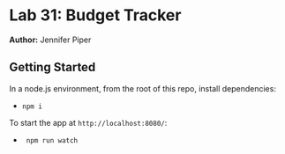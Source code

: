 Lab 31: Budget Tracker
===

**Author:** Jennifer Piper



## Getting Started
In a node.js environment, from the root of this repo, install dependencies:
* `npm i`


To start the app at `http://localhost:8080/`:
* ` npm run watch`
